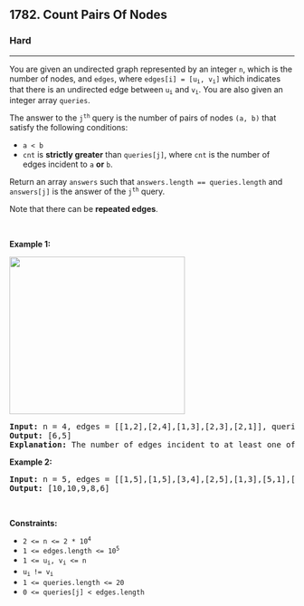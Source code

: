 <h2>1782. Count Pairs Of Nodes</h2><h3>Hard</h3><hr><div><p>You are given an undirected graph represented by an integer <code>n</code>, which is the number of nodes, and <code>edges</code>, where <code>edges[i] = [u<sub>i</sub>, v<sub>i</sub>]</code> which indicates that there is an undirected edge between <code>u<sub>i</sub></code> and <code>v<sub>i</sub></code>. You are also given an integer array <code>queries</code>.</p>

<p>The answer to the <code>j<sup>th</sup></code> query is the number of pairs of nodes <code>(a, b)</code> that satisfy the following conditions:</p>

<ul>
	<li><code>a &lt; b</code></li>
	<li><code>cnt</code> is <strong>strictly greater</strong> than <code>queries[j]</code>, where <code>cnt</code> is the number of edges incident to <code>a</code> <strong>or</strong> <code>b</code>.</li>
</ul>

<p>Return an array <code>answers</code> such that <code>answers.length == queries.length</code> and <code>answers[j]</code> is the answer of the <code>j<sup>th</sup></code> query.</p>

<p>Note that there can be <strong>repeated edges</strong>.</p>

<p>&nbsp;</p>
<p><strong>Example 1:</strong></p>
<img alt="" src="https://assets.leetcode.com/uploads/2021/02/11/screenshot-from-2021-02-11-23-07-35.png" style="width: 310px; height: 278px;">
<pre><strong>Input:</strong> n = 4, edges = [[1,2],[2,4],[1,3],[2,3],[2,1]], queries = [2,3]
<strong>Output:</strong> [6,5]
<strong>Explanation:</strong> The number of edges incident to at least one of each pair is shown above.
</pre>

<p><strong>Example 2:</strong></p>

<pre><strong>Input:</strong> n = 5, edges = [[1,5],[1,5],[3,4],[2,5],[1,3],[5,1],[2,3],[2,5]], queries = [1,2,3,4,5]
<strong>Output:</strong> [10,10,9,8,6]
</pre>

<p>&nbsp;</p>
<p><strong>Constraints:</strong></p>

<ul>
	<li><code>2 &lt;= n &lt;= 2 * 10<sup>4</sup></code></li>
	<li><code>1 &lt;= edges.length &lt;= 10<sup>5</sup></code></li>
	<li><code>1 &lt;= u<sub>i</sub>, v<sub>i</sub> &lt;= n</code></li>
	<li><code>u<sub>i </sub>!= v<sub>i</sub></code></li>
	<li><code>1 &lt;= queries.length &lt;= 20</code></li>
	<li><code>0 &lt;= queries[j] &lt; edges.length</code></li>
</ul>
</div>